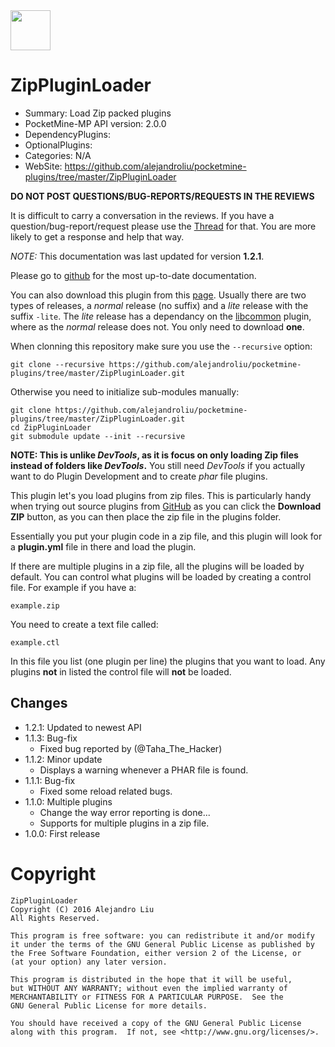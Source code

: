 <!-- template: startup.md -->


<!-- end-include -->
<img id="ZipPlugin-icon.png" src="https://raw.githubusercontent.com/Muirfield/ZipPluginLoader/master/media/ZipPlugin-icon.png" style="width:64px;height:64px" width="64" height="64"/>
<!-- template: header.md -->

# ZipPluginLoader

- Summary: Load Zip packed plugins
- PocketMine-MP API version: 2.0.0
- DependencyPlugins: 
- OptionalPlugins: 
- Categories: N/A
- WebSite: https://github.com/alejandroliu/pocketmine-plugins/tree/master/ZipPluginLoader


<!-- end-include -->
<!-- php: $v_forum_thread = "http://forums.pocketmine.net/threads/zippluginloader.8924"; -->
<!-- php: $copyright="2016"; -->

<!-- template: prologue.md -->
**DO NOT POST QUESTIONS/BUG-REPORTS/REQUESTS IN THE REVIEWS**

It is difficult to carry a conversation in the reviews.  If you
have a question/bug-report/request please use the
[Thread](http://forums.pocketmine.net/threads/zippluginloader.8924) for
that.  You are more likely to get a response and help that way.

_NOTE:_ This documentation was last updated for version **1.2.1**.

Please go to
[github](https://github.com/alejandroliu/pocketmine-plugins/tree/master/ZipPluginLoader)
for the most up-to-date documentation.

You can also download this plugin from this [page](https://github.com/alejandroliu/pocketmine-plugins/tree/master/ZipPluginLoader/releases).
Usually there are two types of releases, a _normal_ release (no suffix) and a _lite_
release with the suffix `-lite`.  The _lite_ release has a dependancy on 
the [libcommon](https://github.com/Muirfield/libcommon/releases) plugin, where as
the _normal_ release does not.  You only need to download **one**.


When clonning this repository make sure you use the `--recursive` option:

    git clone --recursive https://github.com/alejandroliu/pocketmine-plugins/tree/master/ZipPluginLoader.git
    
Otherwise you need to initialize sub-modules manually:

    git clone https://github.com/alejandroliu/pocketmine-plugins/tree/master/ZipPluginLoader.git
    cd ZipPluginLoader
    git submodule update --init --recursive





<!-- end-include -->

**NOTE: This is unlike _DevTools_, as it is focus on only loading Zip files
instead of folders like _DevTools_.**  You still need _DevTools_ if
you actually want to do Plugin Development and to create _phar_ file
plugins.

This plugin let's you load plugins from zip files.  This is
particularly handy when trying out source plugins from
[GitHub](http://github.com) as you can click the **Download ZIP**
button, as you can then place the zip file in the plugins folder.

Essentially you put your plugin code in a zip file, and this plugin
will look for a **plugin.yml** file in there and load the plugin.

If there are multiple plugins in a zip file, all the plugins will be
loaded by default.  You can control what plugins will be loaded by
creating a control file.  For example if you have a:

	example.zip

You need to create a text file called:

	example.ctl

In this file you list (one plugin per line) the plugins that you want
to load.  Any plugins **not** in listed the control file will **not** be
loaded.

## Changes

* 1.2.1: Updated to newest API
* 1.1.3: Bug-fix
  - Fixed bug reported by (@Taha_The_Hacker)
* 1.1.2: Minor update
  * Displays a warning whenever a PHAR file is found.
* 1.1.1: Bug-fix
  - Fixed some reload related bugs.
* 1.1.0: Multiple plugins
  * Change the way error reporting is done...
  * Supports for multiple plugins in a zip file.
* 1.0.0: First release

<!-- template: license/gpl2.md -->
# Copyright

    ZipPluginLoader
    Copyright (C) 2016 Alejandro Liu
    All Rights Reserved.

    This program is free software: you can redistribute it and/or modify
    it under the terms of the GNU General Public License as published by
    the Free Software Foundation, either version 2 of the License, or
    (at your option) any later version.

    This program is distributed in the hope that it will be useful,
    but WITHOUT ANY WARRANTY; without even the implied warranty of
    MERCHANTABILITY or FITNESS FOR A PARTICULAR PURPOSE.  See the
    GNU General Public License for more details.

    You should have received a copy of the GNU General Public License
    along with this program.  If not, see <http://www.gnu.org/licenses/>.


<!-- end-include -->

